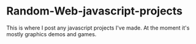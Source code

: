 # Random-Web-javascript-projects
This is where I post any javascript projects I've made. At the moment it's mostly graphics demos and games.
